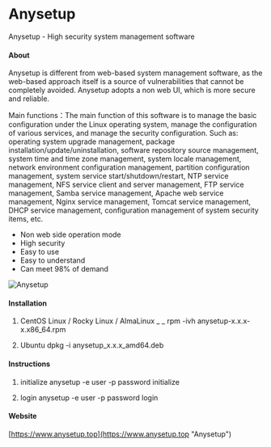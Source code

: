 # Anysetup

Anysetup - High security system management software

#### About

Anysetup is different from web-based system management software, as the web-based approach itself is a source of vulnerabilities that cannot be completely avoided. Anysetup adopts a non web UI, which is more secure and reliable.

Main functions：The main function of this software is to manage the basic configuration under the Linux operating system, manage the configuration of various services, and manage the security configuration. Such as: operating system upgrade management, package installation/update/uninstallation, software repository source management, system time and time zone management, system locale management, network environment configuration management, partition configuration management, system service start/shutdown/restart, NTP service management, NFS service client and server management, FTP service management, Samba service management, Apache web service management, Nginx service management, Tomcat service management, DHCP service management, configuration management of system security items, etc.

 - Non web side operation mode
 - High security
 - Easy to use
 - Easy to understand
 - Can meet 98% of demand

![Anysetup](https://www.anysetup.top/images/section-image-1.png "Anysetup")

#### Installation

1. CentOS Linux / Rocky Linux / AlmaLinux
_ _ rpm -ivh anysetup-x.x.x-x.x86_64.rpm

1. Ubuntu
dpkg -i anysetup_x.x.x_amd64.deb

#### Instructions

1. initialize
anysetup -e user -p password initialize

1. login
anysetup -e user -p password login

#### Website

[https://www.anysetup.top](https://www.anysetup.top "Anysetup")


